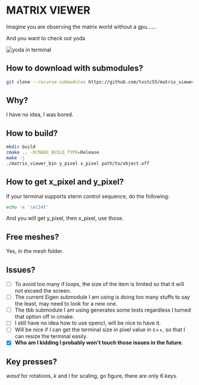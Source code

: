 # MATRIX VIEWER

Imagine you are observing the matrix world without a gpu......

And you want to check out yoda

![yoda in terminal](https://github.com/txstc55/matrix_viewer/raw/master/pic/matrix_effect.png)



## How to download with submodules?
```bash
git clone --recurse-submodules https://github.com/txstc55/matrix_viewer
```

## Why?
I have no idea, I was bored.

## How to build?
```bash
mkdir build
cmake .. -DCMAKE_BUILD_TYPE=Release
make -j
./matrix_viewer_bin y_pixel x_pixel path/to/object.off
```

## How to get x_pixel and y_pixel?
If your terminal supports xterm control sequence, do the following:
```bash
echo -e '\e[14t'
```
And you will get y_pixel, then x_pixel, use those.

## Free meshes?
Yes, in the mesh folder.

## Issues?
- [ ] To avoid too many if loops, the size of the item is limited so that it will not exceed the screen.
- [ ] The current Eigen submodule I am using is doing too many stuffs to say the least, may need to look for a new one.
- [ ] The tbb submodule I am using generates some tests regardless I turned that option off in cmake.
- [ ] I still have no idea how to use opencl, will be nice to have it.
- [ ] Will be nice if I can get the terminal size in pixel value in c++, so that I can resize the terminal easily.
- [x] **Who am I kidding I probably won't touch those issues in the future**.

## Key presses?
*wasd* for rotations, *k* and *l* for scaling, go figure, there are only 6 keys.
